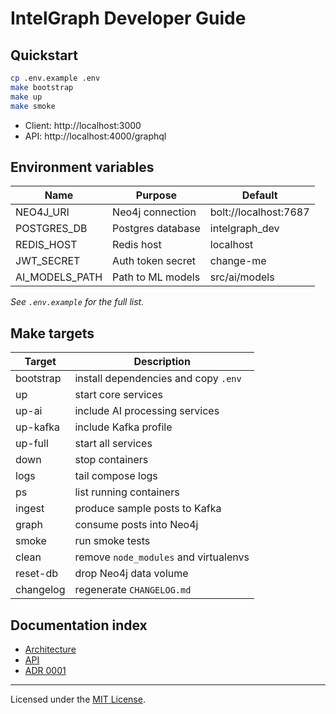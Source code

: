 # IntelGraph Developer Guide

## Quickstart

```bash
cp .env.example .env
make bootstrap
make up
make smoke
```

- Client: http://localhost:3000
- API: http://localhost:4000/graphql

## Environment variables

| Name | Purpose | Default |
| --- | --- | --- |
| NEO4J_URI | Neo4j connection | bolt://localhost:7687 |
| POSTGRES_DB | Postgres database | intelgraph_dev |
| REDIS_HOST | Redis host | localhost |
| JWT_SECRET | Auth token secret | change-me |
| AI_MODELS_PATH | Path to ML models | src/ai/models |

*See `.env.example` for the full list.*

## Make targets

| Target | Description |
| --- | --- |
| bootstrap | install dependencies and copy `.env` |
| up | start core services |
| up-ai | include AI processing services |
| up-kafka | include Kafka profile |
| up-full | start all services |
| down | stop containers |
| logs | tail compose logs |
| ps | list running containers |
| ingest | produce sample posts to Kafka |
| graph | consume posts into Neo4j |
| smoke | run smoke tests |
| clean | remove `node_modules` and virtualenvs |
| reset-db | drop Neo4j data volume |
| changelog | regenerate `CHANGELOG.md` |

## Documentation index

- [Architecture](ARCHITECTURE.md)
- [API](API.md)
- [ADR 0001](adr/0001-decision-conventional-commits-changelog.md)

---

Licensed under the [MIT License](LICENSE).

